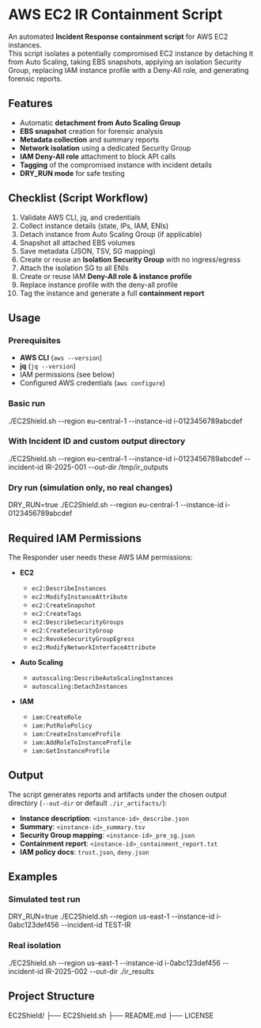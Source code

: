 # AWS EC2 IR Containment Script

An automated **Incident Response containment script** for AWS EC2 instances.  
This script isolates a potentially compromised EC2 instance by detaching it from Auto Scaling, taking EBS snapshots, applying an isolation Security Group, replacing IAM instance profile with a Deny-All role, and generating forensic reports.  

## Features
- Automatic **detachment from Auto Scaling Group**
- **EBS snapshot** creation for forensic analysis
- **Metadata collection** and summary reports
- **Network isolation** using a dedicated Security Group
- **IAM Deny-All role** attachment to block API calls
- **Tagging** of the compromised instance with incident details
- **DRY_RUN mode** for safe testing

## Checklist (Script Workflow)
1. Validate AWS CLI, jq, and credentials
2. Collect instance details (state, IPs, IAM, ENIs)
3. Detach instance from Auto Scaling Group (if applicable)
4. Snapshot all attached EBS volumes
5. Save metadata (JSON, TSV, SG mapping)
6. Create or reuse an **Isolation Security Group** with no ingress/egress
7. Attach the isolation SG to all ENIs
8. Create or reuse IAM **Deny-All role & instance profile**
9. Replace instance profile with the deny-all profile
10. Tag the instance and generate a full **containment report**

## Usage

### Prerequisites
- **AWS CLI** (`aws --version`)
- **jq** (`jq --version`)
- IAM permissions (see below)
- Configured AWS credentials (`aws configure`)

### Basic run
./EC2Shield.sh --region eu-central-1 --instance-id i-0123456789abcdef


### With Incident ID and custom output directory

./EC2Shield.sh --region eu-central-1 --instance-id i-0123456789abcdef --incident-id IR-2025-001 --out-dir /tmp/ir_outputs

### Dry run (simulation only, no real changes)

DRY_RUN=true ./EC2Shield.sh --region eu-central-1 --instance-id i-0123456789abcdef

## Required IAM Permissions

The Responder user needs these AWS IAM permissions:

* **EC2**

  * `ec2:DescribeInstances`
  * `ec2:ModifyInstanceAttribute`
  * `ec2:CreateSnapshot`
  * `ec2:CreateTags`
  * `ec2:DescribeSecurityGroups`
  * `ec2:CreateSecurityGroup`
  * `ec2:RevokeSecurityGroupEgress`
  * `ec2:ModifyNetworkInterfaceAttribute`

* **Auto Scaling**

  * `autoscaling:DescribeAutoScalingInstances`
  * `autoscaling:DetachInstances`

* **IAM**

  * `iam:CreateRole`
  * `iam:PutRolePolicy`
  * `iam:CreateInstanceProfile`
  * `iam:AddRoleToInstanceProfile`
  * `iam:GetInstanceProfile`

## Output

The script generates reports and artifacts under the chosen output directory (`--out-dir` or default `./ir_artifacts/`):

* **Instance description**: `<instance-id>_describe.json`
* **Summary**: `<instance-id>_summary.tsv`
* **Security Group mapping**: `<instance-id>_pre_sg.json`
* **Containment report**: `<instance-id>_containment_report.txt`
* **IAM policy docs**: `trust.json`, `deny.json`

## Examples

### Simulated test run

DRY_RUN=true ./EC2Shield.sh --region us-east-1 --instance-id i-0abc123def456 --incident-id TEST-IR

### Real isolation

./EC2Shield.sh --region us-east-1 --instance-id i-0abc123def456 --incident-id IR-2025-002 --out-dir ./ir_results

## Project Structure

EC2Shield/
├── EC2Shield.sh
├── README.md
├── LICENSE
